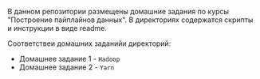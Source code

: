 В данном репозитории размещены домашние задания по курсы "Построение пайплайнов данных". В директориях содержатся скрипты и инструкции в виде readme.

Соответствеи домашних заданийи директорий:

* Домашнее задание 1 - `Hadoop`
* Домашнее задание 2 - `Yarn`